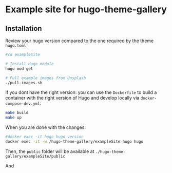 # Example site for hugo-theme-gallery

## Installation

Review your hugo version compared to the one required by the theme `hugo.toml`

```sh
#cd exampleSite

# Install Hugo module
hugo mod get

# Pull example images from Unsplash
./pull-images.sh
```

If you dont have the right version: you can use the `Dockerfile` to build a container with the right version of Hugo and develop locally via `docker-compose-dev.yml`:

```sh
make build
make up
```

When you are done with the changes:

```sh
#docker exec -it hugo hugo version
docker exec -it -w /hugo-theme-gallery/exampleSite hugo hugo
```

Then, the `public` folder will be available at `./hugo-theme-gallery/exampleSite/public`

And 